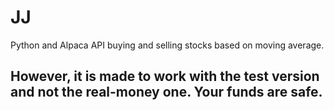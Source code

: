 # JJ
Python and Alpaca API buying and selling stocks based on moving average.

## However, it is made to work with the test version and not the real-money one. Your funds are safe.
